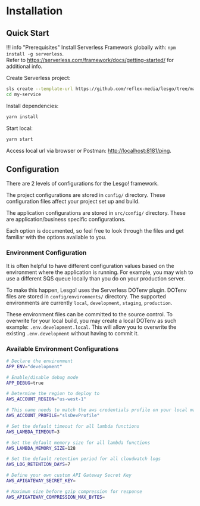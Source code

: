 # Installation

## Quick Start

!!! info "Prerequisites"
    Install Serverless Framework globally with: `npm install -g serverless`.  
    Refer to https://serverless.com/framework/docs/getting-started/ for additional info.

Create Serverless project:

```bash
sls create --template-url https://github.com/reflex-media/lesgo/tree/master --path my-service
cd my-service
```

Install dependencies:

```bash
yarn install
```

Start local:

```bash
yarn start
```

Access local url via browser or Postman: [http://localhost:8181/ping](http://localhost:8181/ping).

## Configuration

There are 2 levels of configurations for the Lesgo! framework. 

The project configurations are stored in `config/` directory. These configuration files affect your project set up and build.

The application configurations are stored in `src/config/` directory. These are application/business specific configurations.

Each option is documented, so feel free to look through the files and get familiar with the options available to you.

### Environment Configuration

It is often helpful to have different configuration values based on the environment where the application is running. For example, you may wish to use a different SQS queue locally than you do on your production server.

To make this happen, Lesgo! uses the Serverless DOTenv plugin. DOTenv files are stored in `config/environments/` directory. The supported environments are currently `local`, `development`, `staging`, `production`.

These environment files can be committed to the source control. To overwrite for your local build, you may create a local DOTenv as such example: `.env.development.local`. This will allow you to overwrite the existing `.env.development` without having to commit it.

### Available Environment Configurations

```bash
# Declare the environment
APP_ENV="development"

# Enable/disable debug mode
APP_DEBUG=true

# Determine the region to deploy to
AWS_ACCOUNT_REGION="us-west-1"

# This name needs to match the aws credentials profile on your local machine
AWS_ACCOUNT_PROFILE="slsDevProfile"

# Set the default timeout for all lambda functions
AWS_LAMBDA_TIMEOUT=3

# Set the default memory size for all lambda functions
AWS_LAMBDA_MEMORY_SIZE=128

# Set the default retention period for all cloudwatch logs
AWS_LOG_RETENTION_DAYS=7

# Define your own custom API Gateway Secret Key
AWS_APIGATEWAY_SECRET_KEY=

# Maximum size before gzip compression for response
AWS_APIGATEWAY_COMPRESSION_MAX_BYTES=
```
